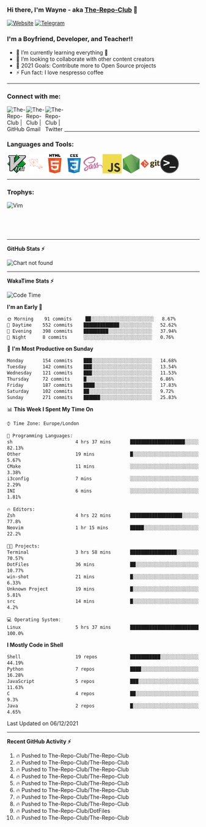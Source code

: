 ### Hi there, I'm Wayne - aka [The-Repo-Club][website] 👋

[![Website](https://img.shields.io/website?label=github.com/The-Repo-Club/&color=orange&style=flat-square&url=https://github.com/The-Repo-Club/)][website]
[![Telegram](https://img.shields.io/badge/Chat%20on-Telegram-orange.svg?color=orange&logo=telegram&style=flat-square)][telegram]

### I'm a Boyfriend, Developer, and Teacher!!

- 🌱 I’m currently learning everything 🤣
- 👯 I’m looking to collaborate with other content creators
- 🥅 2021 Goals: Contribute more to Open Source projects
- ⚡ Fun fact: I love nespresso coffee

---
### Connect with me:

[<img align="left" alt="The-Repo-Club | GitHub" width="50px" src="https://img.icons8.com/nolan/64/github.png" />][website]
[<img align="left" alt="The-Repo-Club | Gmail" width="50px" src="https://img.icons8.com/nolan/64/gmail.png" />][email]
[<img align="left" alt="The-Repo-Club | Twitter" width="50px" src="https://img.icons8.com/nolan/64/telegram-app.png" />][telegram]

[website]: https://github.com/The-Repo-Club/
[email]: mailto:wayne6324@gmail.com
[telegram]: https://t.me/TheRepoClub

<br />
<br />
<br />

---
### Languages and Tools:

<img align="left" alt="Vim" width="50px" src="https://raw.githubusercontent.com/github/explore/80688e429a7d4ef2fca1e82350fe8e3517d3494d/topics/vim/vim.png" />
<img align="left" alt="Fish" width="50px" src="https://raw.githubusercontent.com/github/explore/80688e429a7d4ef2fca1e82350fe8e3517d3494d/topics/fish/fish.png" />
<img align="left" alt="HTML5" width="50px" src="https://raw.githubusercontent.com/github/explore/80688e429a7d4ef2fca1e82350fe8e3517d3494d/topics/html/html.png" />
<img align="left" alt="CSS3" width="50px" src="https://raw.githubusercontent.com/github/explore/80688e429a7d4ef2fca1e82350fe8e3517d3494d/topics/css/css.png" />
<img align="left" alt="Sass" width="50px" src="https://raw.githubusercontent.com/github/explore/80688e429a7d4ef2fca1e82350fe8e3517d3494d/topics/sass/sass.png" />
<img align="left" alt="JavaScript" width="50px" src="https://raw.githubusercontent.com/github/explore/80688e429a7d4ef2fca1e82350fe8e3517d3494d/topics/javascript/javascript.png" />
<img align="left" alt="Node.js" width="50px" src="https://raw.githubusercontent.com/github/explore/80688e429a7d4ef2fca1e82350fe8e3517d3494d/topics/nodejs/nodejs.png" />
<img align="left" alt="Git" width="50px" src="https://raw.githubusercontent.com/github/explore/80688e429a7d4ef2fca1e82350fe8e3517d3494d/topics/git/git.png" />
<img align="left" alt="Terminal" width="50px" src="https://raw.githubusercontent.com/github/explore/80688e429a7d4ef2fca1e82350fe8e3517d3494d/topics/terminal/terminal.png" />

<br />
<br />
<br />

---
### Trophys:

<img align="left" alt="Vim" width="1200px" src="https://github-profile-trophy.vercel.app/?username=The-Repo-Club&theme=dracula&margin-w=8&margin-h=8&column=8" />

---

<br />
<br />
<br />
<br />

---
**GitHub Stats ⚡**

![Chart not found](https://github-readme-stats.vercel.app/api?username=The-Repo-Club&theme=tokyonight&show_icons=true&count_private=true&hide_border=true&include_all_commits=true&custom_title=The-Repo-Club%27s+GitHub+Stats)


---
**WakaTime Stats ⚡**

<!--START_SECTION:waka-->
![Code Time](http://img.shields.io/badge/Code%20Time-267%20hrs%2010%20mins-blue)

**I'm an Early 🐤** 

```text
🌞 Morning    91 commits     ██░░░░░░░░░░░░░░░░░░░░░░░   8.67% 
🌆 Daytime    552 commits    █████████████░░░░░░░░░░░░   52.62% 
🌃 Evening    398 commits    █████████░░░░░░░░░░░░░░░░   37.94% 
🌙 Night      8 commits      ░░░░░░░░░░░░░░░░░░░░░░░░░   0.76%

```
📅 **I'm Most Productive on Sunday** 

```text
Monday       154 commits    ███░░░░░░░░░░░░░░░░░░░░░░   14.68% 
Tuesday      142 commits    ███░░░░░░░░░░░░░░░░░░░░░░   13.54% 
Wednesday    121 commits    ███░░░░░░░░░░░░░░░░░░░░░░   11.53% 
Thursday     72 commits     █░░░░░░░░░░░░░░░░░░░░░░░░   6.86% 
Friday       187 commits    ████░░░░░░░░░░░░░░░░░░░░░   17.83% 
Saturday     102 commits    ██░░░░░░░░░░░░░░░░░░░░░░░   9.72% 
Sunday       271 commits    ██████░░░░░░░░░░░░░░░░░░░   25.83%

```


📊 **This Week I Spent My Time On** 

```text
⌚︎ Time Zone: Europe/London

💬 Programming Languages: 
sh                       4 hrs 37 mins       ████████████████████░░░░░   82.13% 
Other                    19 mins             █░░░░░░░░░░░░░░░░░░░░░░░░   5.67% 
CMake                    11 mins             ░░░░░░░░░░░░░░░░░░░░░░░░░   3.38% 
i3config                 7 mins              ░░░░░░░░░░░░░░░░░░░░░░░░░   2.29% 
INI                      6 mins              ░░░░░░░░░░░░░░░░░░░░░░░░░   1.81%

🔥 Editors: 
Zsh                      4 hrs 22 mins       ███████████████████░░░░░░   77.8% 
Neovim                   1 hr 15 mins        █████░░░░░░░░░░░░░░░░░░░░   22.2%

🐱‍💻 Projects: 
Terminal                 3 hrs 58 mins       █████████████████░░░░░░░░   70.57% 
DotFiles                 36 mins             ██░░░░░░░░░░░░░░░░░░░░░░░   10.77% 
win-shot                 21 mins             █░░░░░░░░░░░░░░░░░░░░░░░░   6.33% 
Unknown Project          19 mins             █░░░░░░░░░░░░░░░░░░░░░░░░   5.81% 
src                      14 mins             █░░░░░░░░░░░░░░░░░░░░░░░░   4.2%

💻 Operating System: 
Linux                    5 hrs 37 mins       █████████████████████████   100.0%

```

**I Mostly Code in Shell** 

```text
Shell                    19 repos            ███████████░░░░░░░░░░░░░░   44.19% 
Python                   7 repos             ████░░░░░░░░░░░░░░░░░░░░░   16.28% 
JavaScript               5 repos             ███░░░░░░░░░░░░░░░░░░░░░░   11.63% 
C                        4 repos             ██░░░░░░░░░░░░░░░░░░░░░░░   9.3% 
Java                     2 repos             █░░░░░░░░░░░░░░░░░░░░░░░░   4.65%

```



 Last Updated on 06/12/2021
<!--END_SECTION:waka-->

---

**Recent GitHub Activity :zap:**

<!--START_SECTION:activity-->
1. 🔥 Pushed to The-Repo-Club/The-Repo-Club
2. 🔥 Pushed to The-Repo-Club/The-Repo-Club
3. 🔥 Pushed to The-Repo-Club/The-Repo-Club
4. 🔥 Pushed to The-Repo-Club/The-Repo-Club
5. 🔥 Pushed to The-Repo-Club/The-Repo-Club
6. 🔥 Pushed to The-Repo-Club/The-Repo-Club
7. 🔥 Pushed to The-Repo-Club/The-Repo-Club
8. 🔥 Pushed to The-Repo-Club/The-Repo-Club
9. 🔥 Pushed to The-Repo-Club/DotFiles
10. 🔥 Pushed to The-Repo-Club/The-Repo-Club
<!--END_SECTION:activity-->